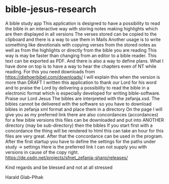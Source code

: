 # bible-jesus-research
A bible study app
This application is designed to have a possibility to read 
the bible in an interactive way with storing notes 
making highlights which are then displayed in all versions
The verses stored can be copied to the clipboard 
and there is a  way to use them in Mails
Another usage is to write something like 
devotionals with copying verses from the stored notes as 
well as from the highlights 
or directly from the bible you are reading
This way is may be faster than changing from 
an editor to a bible reader. This text can be exported as PDF.
And there is also a way to define plans.
What I have done on top is to have a way to hear the 
chapters even of NT while reading. For this you need downloads 
from https://diehoerbibel.com/downloads/
I will explain this when the version is more than DRAFT
I written this application to thank our Lord for his
word and to praise the Lord by delivering a possibility to read the bible 
in a electronic format which is especially developed for writing bible-software.
Praise our Lord Jesus
The bibles are interpreted with the zefanja.xsd.
The bibles cannot be delivered with the software so you have to download bibles 
in zefanja xml format and place them in a directory
On the page  I will give you as my preferred link 
there are also concordances (accordances) for a few
bible versions this files can be downloaded and put 
into ANOTHER directory (may be sub-directory) then the bibles
If you start first with a concordance the thing will be rendered to 
html this can take an hour for this files are very great. After that
the concordance can be used in the program. After the first startup you have to 
define the settings for the paths under study -> settings
Here is the preferred link I can not supply you with 
versions in cause of the copy right.
https://de.osdn.net/projects/sfnet_zefania-sharp/releases/

Kind regards and be blessed and not at all stressed

Harald Glab-Plhak

